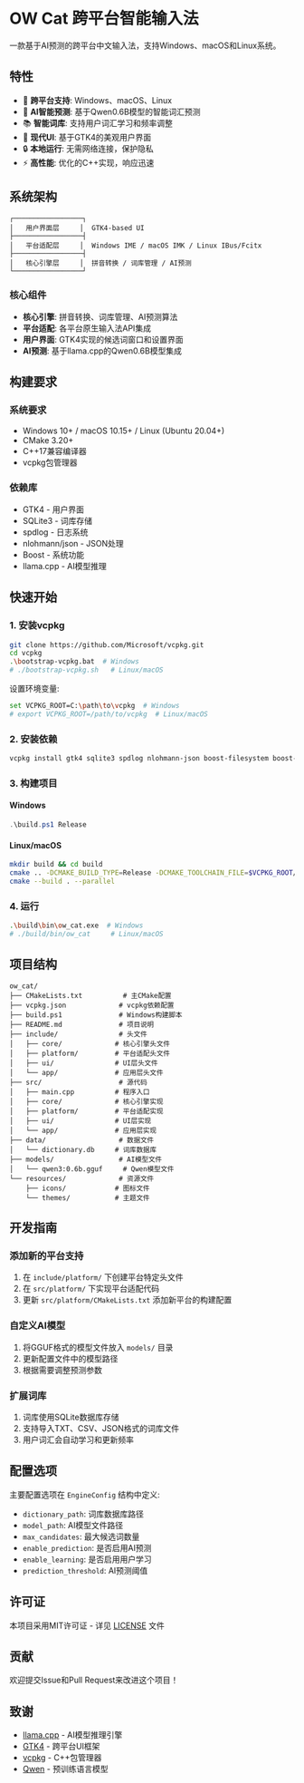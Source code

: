 # OW Cat 跨平台智能输入法

一款基于AI预测的跨平台中文输入法，支持Windows、macOS和Linux系统。

## 特性

- 🚀 **跨平台支持**: Windows、macOS、Linux
- 🧠 **AI智能预测**: 基于Qwen0.6B模型的智能词汇预测
- 📚 **智能词库**: 支持用户词汇学习和频率调整
- 🎨 **现代UI**: 基于GTK4的美观用户界面
- 🔒 **本地运行**: 无需网络连接，保护隐私
- ⚡ **高性能**: 优化的C++实现，响应迅速

## 系统架构

```
┌─────────────────┐
│   用户界面层     │  GTK4-based UI
├─────────────────┤
│   平台适配层     │  Windows IME / macOS IMK / Linux IBus/Fcitx
├─────────────────┤
│   核心引擎层     │  拼音转换 / 词库管理 / AI预测
└─────────────────┘
```

### 核心组件

- **核心引擎**: 拼音转换、词库管理、AI预测算法
- **平台适配**: 各平台原生输入法API集成
- **用户界面**: GTK4实现的候选词窗口和设置界面
- **AI预测**: 基于llama.cpp的Qwen0.6B模型集成

## 构建要求

### 系统要求
- Windows 10+ / macOS 10.15+ / Linux (Ubuntu 20.04+)
- CMake 3.20+
- C++17兼容编译器
- vcpkg包管理器

### 依赖库
- GTK4 - 用户界面
- SQLite3 - 词库存储
- spdlog - 日志系统
- nlohmann/json - JSON处理
- Boost - 系统功能
- llama.cpp - AI模型推理

## 快速开始

### 1. 安装vcpkg

```bash
git clone https://github.com/Microsoft/vcpkg.git
cd vcpkg
.\bootstrap-vcpkg.bat  # Windows
# ./bootstrap-vcpkg.sh   # Linux/macOS
```

设置环境变量:
```bash
set VCPKG_ROOT=C:\path\to\vcpkg  # Windows
# export VCPKG_ROOT=/path/to/vcpkg  # Linux/macOS
```

### 2. 安装依赖

```bash
vcpkg install gtk4 sqlite3 spdlog nlohmann-json boost-filesystem boost-system boost-thread
```

### 3. 构建项目

#### Windows
```powershell
.\build.ps1 Release
```

#### Linux/macOS
```bash
mkdir build && cd build
cmake .. -DCMAKE_BUILD_TYPE=Release -DCMAKE_TOOLCHAIN_FILE=$VCPKG_ROOT/scripts/buildsystems/vcpkg.cmake
cmake --build . --parallel
```

### 4. 运行

```bash
.\build\bin\ow_cat.exe  # Windows
# ./build/bin/ow_cat     # Linux/macOS
```

## 项目结构

```
ow_cat/
├── CMakeLists.txt          # 主CMake配置
├── vcpkg.json             # vcpkg依赖配置
├── build.ps1              # Windows构建脚本
├── README.md              # 项目说明
├── include/               # 头文件
│   ├── core/             # 核心引擎头文件
│   ├── platform/         # 平台适配头文件
│   ├── ui/               # UI层头文件
│   └── app/              # 应用层头文件
├── src/                   # 源代码
│   ├── main.cpp          # 程序入口
│   ├── core/             # 核心引擎实现
│   ├── platform/         # 平台适配实现
│   ├── ui/               # UI层实现
│   └── app/              # 应用层实现
├── data/                  # 数据文件
│   └── dictionary.db     # 词库数据库
├── models/                # AI模型文件
│   └── qwen3:0.6b.gguf     # Qwen模型文件
└── resources/             # 资源文件
    ├── icons/            # 图标文件
    └── themes/           # 主题文件
```

## 开发指南

### 添加新的平台支持

1. 在 `include/platform/` 下创建平台特定头文件
2. 在 `src/platform/` 下实现平台适配代码
3. 更新 `src/platform/CMakeLists.txt` 添加新平台的构建配置

### 自定义AI模型

1. 将GGUF格式的模型文件放入 `models/` 目录
2. 更新配置文件中的模型路径
3. 根据需要调整预测参数

### 扩展词库

1. 词库使用SQLite数据库存储
2. 支持导入TXT、CSV、JSON格式的词库文件
3. 用户词汇会自动学习和更新频率

## 配置选项

主要配置选项在 `EngineConfig` 结构中定义:

- `dictionary_path`: 词库数据库路径
- `model_path`: AI模型文件路径
- `max_candidates`: 最大候选词数量
- `enable_prediction`: 是否启用AI预测
- `enable_learning`: 是否启用用户学习
- `prediction_threshold`: AI预测阈值

## 许可证

本项目采用MIT许可证 - 详见 [LICENSE](LICENSE) 文件

## 贡献

欢迎提交Issue和Pull Request来改进这个项目！

## 致谢

- [llama.cpp](https://github.com/ggerganov/llama.cpp) - AI模型推理引擎
- [GTK4](https://www.gtk.org/) - 跨平台UI框架
- [vcpkg](https://github.com/Microsoft/vcpkg) - C++包管理器
- [Qwen](https://github.com/QwenLM/Qwen) - 预训练语言模型